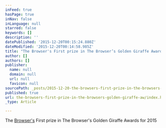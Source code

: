 ```yaml
---
inFeed: true
hasPage: true
inNav: false
inLanguage: null
starred: false
keywords: []
description: ''
datePublished: '2015-12-20T00:15:24.880Z'
dateModified: '2015-12-20T00:14:58.985Z'
title: "The Browser's First prize in The Browser’s Golden Giraffe Awards for 2015"
author: []
authors: []
publisher:
  name: null
  domain: null
  url: null
  favicon: null
sourcePath: _posts/2015-12-20-the-browsers-first-prize-in-the-browsers-golden-giraffe-aw.md
published: true
url: the-browsers-first-prize-in-the-browsers-golden-giraffe-aw/index.html
_type: Article

---
```

The [Browser's][0] First prize in The Browser's Golden Giraffe Awards for 2015

[0]: https://thebrowser.com/